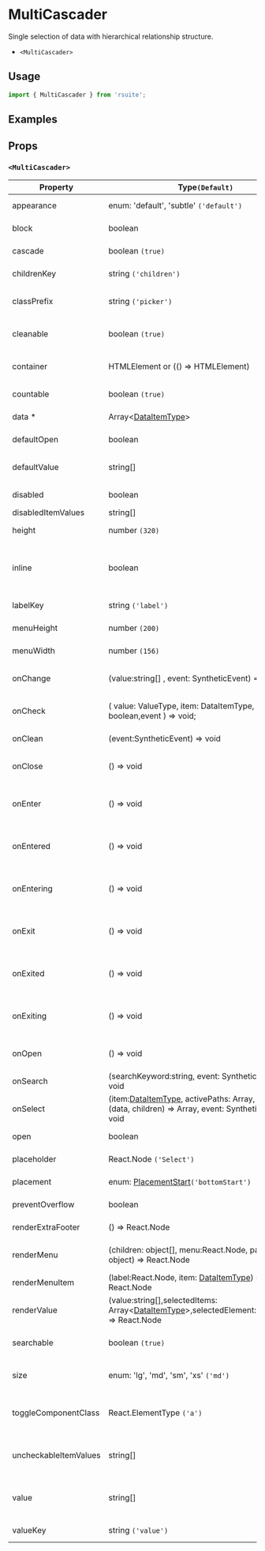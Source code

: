 # MultiCascader

Single selection of data with hierarchical relationship structure.

- `<MultiCascader>`

## Usage

```js
import { MultiCascader } from 'rsuite';
```

## Examples

<!--{demo}-->

## Props

### `<MultiCascader>`

| Property              | Type`(Default)`                                                                                                    | Description                                                      |
| --------------------- | ------------------------------------------------------------------------------------------------------------------ | ---------------------------------------------------------------- |
| appearance            | enum: 'default', 'subtle' `('default')`                                                                            | Set picker appearence                                            |
| block                 | boolean                                                                                                            | Blocking an entire row                                           |
| cascade               | boolean `(true)`                                                                                                   | whether cascade select                                           |
| childrenKey           | string `('children')`                                                                                              | Set children key in data                                         |
| classPrefix           | string `('picker')`                                                                                                | The prefix of the component CSS class                            |
| cleanable             | boolean `(true)`                                                                                                   | Whether the selected value can be cleared                        |
| container             | HTMLElement or (() => HTMLElement)                                                                                 | Sets the rendering container                                     |
| countable             | boolean `(true)`                                                                                                   | Can count selected options                                       |
| data \*               | Array&lt;[DataItemType](#types)&gt;                                                                                | The data of component                                            |
| defaultOpen           | boolean                                                                                                            | Default value of open property                                   |
| defaultValue          | string[]                                                                                                           | Default values of the selected items                             |
| disabled              | boolean                                                                                                            | Disabled component                                               |
| disabledItemValues    | string[]                                                                                                           | Disabled items                                                   |
| height                | number `(320)`                                                                                                     | The height of Dropdown                                           |
| inline                | boolean                                                                                                            | The menu is displayed directly when the component is initialized |
| labelKey              | string `('label')`                                                                                                 | Set label key in data                                            |
| menuHeight            | number `(200)`                                                                                                     | Sets the height of the menu                                      |
| menuWidth             | number `(156)`                                                                                                     | Sets the width of the menu                                       |
| onChange              | (value:string[] , event: SyntheticEvent) => void                                                                   | Callback fired when value change                                 |
| onCheck               | ( value: ValueType, item: DataItemType, checked: boolean,event ) => void;                                          | Called after the checkbox state changes                          |
| onClean               | (event:SyntheticEvent) => void                                                                                     | Callback fired when value clean                                  |
| onClose               | () => void                                                                                                         | Callback fired when close component                              |
| onEnter               | () => void                                                                                                         | Callback fired before the overlay transitions in                 |
| onEntered             | () => void                                                                                                         | Callback fired after the overlay finishes transitioning in       |
| onEntering            | () => void                                                                                                         | Callback fired as the overlay begins to transition in            |
| onExit                | () => void                                                                                                         | Callback fired right before the overlay transitions out          |
| onExited              | () => void                                                                                                         | Callback fired after the overlay finishes transitioning out      |
| onExiting             | () => void                                                                                                         | Callback fired as the overlay begins to transition out           |
| onOpen                | () => void                                                                                                         | Callback fired when open component                               |
| onSearch              | (searchKeyword:string, event: SyntheticEvent) => void                                                              | callback function for Search                                     |
| onSelect              | (item:[DataItemType](#types), activePaths: Array, concat:(data, children) => Array, event: SyntheticEvent) => void | Callback fired when item is selected                             |
| open                  | boolean                                                                                                            | Whether open the component                                       |
| placeholder           | React.Node `('Select')`                                                                                            | Setting placeholders                                             |
| placement             | enum: [PlacementStart](#types)`('bottomStart')`                                                                    | The placement of component                                       |
| preventOverflow       | boolean                                                                                                            | Prevent floating element overflow                                |
| renderExtraFooter     | () => React.Node                                                                                                   | custom render extra footer                                       |
| renderMenu            | (children: object[], menu:React.Node, parentNode?: object) => React.Node                                           | Customizing the Rendering Menu list                              |
| renderMenuItem        | (label:React.Node, item: [DataItemType](#types)) => React.Node                                                     | Custom render menu items                                         |
| renderValue           | (value:string[],selectedItems: Array&lt;[DataItemType](#types)&gt;,selectedElement:React.Node) => React.Node       | Custom render selected items                                     |
| searchable            | boolean `(true)`                                                                                                   | Whether you can search for options.                              |
| size                  | enum: 'lg', 'md', 'sm', 'xs' `('md')`                                                                              | A picker can have different sizes                                |
| toggleComponentClass  | React.ElementType `('a')`                                                                                          | You can use a custom element for this component                  |
| uncheckableItemValues | string[]                                                                                                           | Set the option value for the check box not to be rendered        |
| value                 | string[]                                                                                                           | Specifies the values of the selected items(Controlled)           |
| valueKey              | string `('value')`                                                                                                 | Set value key in data                                            |
